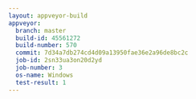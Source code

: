 ```yaml
---
layout: appveyor-build
appveyor:
  branch: master
  build-id: 45561272
  build-number: 570
  commit: 7d34a7db274cd4d09a13950fae36e2a96de8bc2c
  job-id: 2sn33ua3on20d2yd
  job-number: 3
  os-name: Windows
  test-result: 1
---
```

